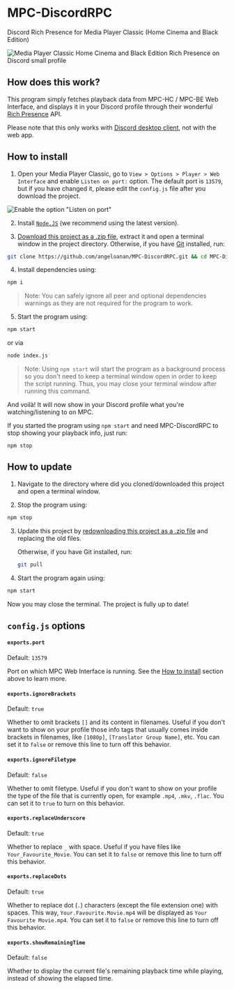 # MPC-DiscordRPC
Discord Rich Presence for Media Player Classic (Home Cinema and Black Edition)

![Media Player Classic Home Cinema and Black Edition Rich Presence on Discord small profile](https://i.imgur.com/QAAJZgL.png)

## How does this work?
This program simply fetches playback data from MPC-HC / MPC-BE Web Interface, and displays it in your Discord profile through their wonderful [Rich Presence](https://discordapp.com/rich-presence) API.

Please note that this only works with [Discord desktop client](https://discordapp.com/download), not with the web app.

## How to install
1. Open your Media Player Classic, go to `View > Options > Player > Web Interface` and enable `Listen on port:` option. The default port is `13579`, but if you have changed it, please edit the `config.js` file after you download the project.

![Enable the option "Listen on port"](https://cdn.discordapp.com/attachments/416273308540207116/428748994307424256/unknown.png)

2. Install [`Node.JS`](https://nodejs.org/en/download/current/) (we recommend using the latest version).

3. [Download this project as a .zip file](https://github.com/angeloanan/MPC-DiscordRPC/archive/master.zip), extract it and open a terminal window in the project directory. Otherwise, if you have [Git](https://git-scm.com/) installed, run:

```sh
git clone https://github.com/angeloanan/MPC-DiscordRPC.git && cd MPC-DiscordRPC
```

4. Install dependencies using: 
```sh
npm i
``` 

> Note: You can safely ignore all peer and optional dependencies warnings as they are not required for the program to work.

5. Start the program using: 
```sh
npm start
``` 
or via

```sh
node index.js
``` 

> Note: Using `npm start` will start the program as a background process so you don't need to keep a terminal window open in order to keep the script running. Thus, you may close your terminal window after running this command.

And voilà! It will now show in your Discord profile what you're watching/listening to on MPC.

If you started the program using `npm start` and need MPC-DiscordRPC to stop showing your playback info, just run:

```
npm stop
```

## How to update

1. Navigate to the directory where did you cloned/downloaded this project and open a terminal window.

2. Stop the program using:

```sh
npm stop
```

3. Update this project by [redownloading this project as a .zip file](https://github.com/angeloanan/MPC-DiscordRPC/archive/master.zip) and replacing the old files. 

   Otherwise, if you have Git installed, run:
   ```sh
   git pull
   ```

4. Start the program again using:
```sh
npm start
```

Now you may close the terminal. The project is fully up to date!

## `config.js` options

#### `exports.port`
Default: `13579`

Port on which MPC Web Interface is running. See the [How to install](#how-to-install) section above to learn more.

#### `exports.ignoreBrackets`
Default: `true`

Whether to omit brackets `[]` and its content in filenames. Useful if you don't want to show on your profile those info tags that usually comes inside brackets in filenames, like `[1080p]`, `[Translator Group Name]`, etc. You can set it to `false` or remove this line to turn off this behavior.

#### `exports.ignoreFiletype`
Default: `false`

Whether to omit filetype. Useful if you don't want to show on your profile the type of the file that is currently open, for example `.mp4`, `.mkv`, `.flac`. You can set it to `true` to turn on this behavior.

#### `exports.replaceUnderscore`
Default: `true`

Whether to replace `_` with space. Useful if you have files like `Your_Favourite_Movie`. You can set it to `false` or remove this line to turn off this behavior.

#### `exports.replaceDots`
Default: `true`

Whether to replace dot (`.`) characters (except the file extension one) with spaces. This way, `Your.Favourite.Movie.mp4` will be displayed as `Your Favourite Movie.mp4`. You can set it to `false` or remove this line to turn off this behavior.

#### `exports.showRemainingTime`
Default: `false`

Whether to display the current file's remaining playback time while playing, instead of showing the elapsed time.

